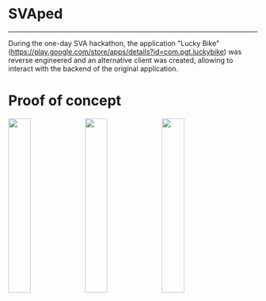 # SVAped
---
During the one-day SVA hackathon, the application "Lucky Bike" (https://play.google.com/store/apps/details?id=com.pgt.luckybike) was reverse engineered and an alternative client was created, allowing to interact with the backend of the original application.

Proof of concept
===============

<a href="pics/01.png"><img src="pics/01.png" width="30%"/></a> 
<a href="pics/02.png"><img src="pics/02.png" width="30%"/></a> 
<a href="pics/03.png"><img src="pics/03.png" width="30%"/></a>
